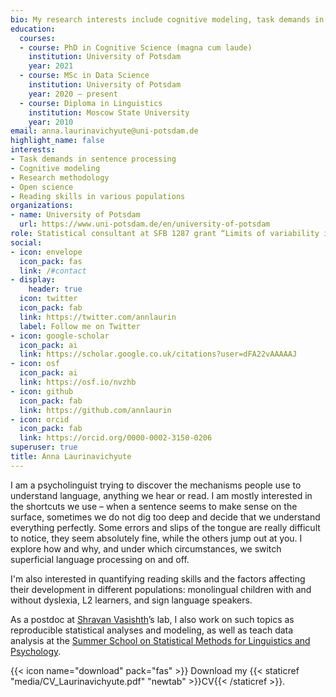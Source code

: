 ```yaml
---
bio: My research interests include cognitive modeling, task demands in sentence processing, and open science.
education:
  courses:
  - course: PhD in Cognitive Science (magna cum laude)
    institution: University of Potsdam
    year: 2021 
  - course: MSc in Data Science
    institution: University of Potsdam
    year: 2020 – present
  - course: Diploma in Linguistics
    institution: Moscow State University
    year: 2010
email: anna.laurinavichyute@uni-potsdam.de
highlight_name: false
interests:
- Task demands in sentence processing
- Cognitive modeling
- Research methodology
- Open science
- Reading skills in various populations
organizations:
- name: University of Potsdam
  url: https://www.uni-potsdam.de/en/university-of-potsdam
role: Statistical consultant at SFB 1287 grant “Limits of variability in language”
social:
- icon: envelope
  icon_pack: fas
  link: /#contact
- display:
    header: true
  icon: twitter
  icon_pack: fab
  link: https://twitter.com/annlaurin
  label: Follow me on Twitter
- icon: google-scholar
  icon_pack: ai
  link: https://scholar.google.co.uk/citations?user=dFA22vAAAAAJ
- icon: osf
  icon_pack: ai
  link: https://osf.io/nvzhb
- icon: github
  icon_pack: fab
  link: https://github.com/annlaurin
- icon: orcid
  icon_pack: fab
  link: https://orcid.org/0000-0002-3150-0206
superuser: true
title: Anna Laurinavichyute
---
```


I am a psycholinguist trying to discover the mechanisms people use to understand language, anything we hear or read. I am mostly interested in the shortcuts we use – when a sentence seems to make sense on the surface, sometimes we do not dig too deep and decide that we understand everything perfectly. Some errors and slips of the tongue are really difficult to notice, they seem absolutely fine, while the others jump out at you. I explore how and why, and under which circumstances, we switch superficial language processing on and off.

I'm also interested in quantifying reading skills and the factors affecting their development in different populations: monolingual children with and without dyslexia, L2 learners, and sign language speakers.

As a postdoc at [Shravan Vasishth](https://vasishth.github.io/)’s lab, I also work on such topics as reproducible statistical analyses and modeling, as well as teach data analysis at the [Summer School on Statistical Methods for Linguistics and Psychology](https://vasishth.github.io/smlp2021/).

{{< icon name="download" pack="fas" >}} Download my {{< staticref "media/CV_Laurinavichyute.pdf" "newtab" >}}CV{{< /staticref >}}.
